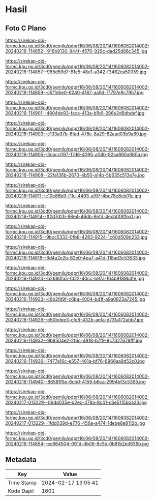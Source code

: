 # Hasil

## Foto C Plano

https://sirekap-obj-formc.kpu.go.id/3cd0/pemilu/pdpr/16/06/08/20/14/1606082014002-20240216-114852--916b9130-944f-4570-929c-dad25d86c345.jpg

https://sirekap-obj-formc.kpu.go.id/3cd0/pemilu/pdpr/16/06/08/20/14/1606082014002-20240216-114857--985d59d7-61e5-48e1-a342-f3462ca50059.jpg

https://sirekap-obj-formc.kpu.go.id/3cd0/pemilu/pdpr/16/06/08/20/14/1606082014002-20240216-114859--c5f1dbe0-6240-4167-aa9d-71797e9c79b7.jpg

https://sirekap-obj-formc.kpu.go.id/3cd0/pemilu/pdpr/16/06/08/20/14/1606082014002-20240216-114901--4804de93-faca-413a-b1b9-286e2d6dbdef.jpg

https://sirekap-obj-formc.kpu.go.id/3cd0/pemilu/pdpr/16/06/08/20/14/1606082014002-20240216-114903--c133a37b-6fad-478c-8a29-82aad03b9a69.jpg

https://sirekap-obj-formc.kpu.go.id/3cd0/pemilu/pdpr/16/06/08/20/14/1606082014002-20240216-114905--3dacc097-17d6-4395-a04b-92aa660a980a.jpg

https://sirekap-obj-formc.kpu.go.id/3cd0/pemilu/pdpr/16/06/08/20/14/1606082014002-20240216-114908--22fa136b-2670-4b50-a14b-5b635c513e7e.jpg

https://sirekap-obj-formc.kpu.go.id/3cd0/pemilu/pdpr/16/06/08/20/14/1606082014002-20240216-114911--c10e86b9-f1fc-4493-af97-4bc78e8cb01c.jpg

https://sirekap-obj-formc.kpu.go.id/3cd0/pemilu/pdpr/16/06/08/20/14/1606082014002-20240216-114914--ff2d7d2b-98e4-46db-8efd-4ecb0f8ffea1.jpg

https://sirekap-obj-formc.kpu.go.id/3cd0/pemilu/pdpr/16/06/08/20/14/1606082014002-20240216-114915--9bcc5332-0fb8-4283-9224-1c60d509d233.jpg

https://sirekap-obj-formc.kpu.go.id/3cd0/pemilu/pdpr/16/06/08/20/14/1606082014002-20240216-114918--6d4a2e2b-82e0-4ea7-a41d-118ad3c53533.jpg

https://sirekap-obj-formc.kpu.go.id/3cd0/pemilu/pdpr/16/06/08/20/14/1606082014002-20240216-114920--b2680fa5-fd22-40cc-b97a-f64b9189b3fe.jpg

https://sirekap-obj-formc.kpu.go.id/3cd0/pemilu/pdpr/16/06/08/20/14/1606082014002-20240216-114923--c6b2fd9f-c6ba-4004-bd1f-a9a0823a7245.jpg

https://sirekap-obj-formc.kpu.go.id/3cd0/pemilu/pdpr/16/06/08/20/14/1606082014002-20240216-114926--e60bdee3-cfe6-432b-aefa-d731a172abb7.jpg

https://sirekap-obj-formc.kpu.go.id/3cd0/pemilu/pdpr/16/06/08/20/14/1606082014002-20240216-114932--9b8504e2-2f6c-4818-b7f9-9c7327679fff.jpg

https://sirekap-obj-formc.kpu.go.id/3cd0/pemilu/pdpr/16/06/08/20/14/1606082014002-20240216-114936--7477a16c-e557-461a-bf76-6966aa9d52c0.jpg

https://sirekap-obj-formc.kpu.go.id/3cd0/pemilu/pdpr/16/06/08/20/14/1606082014002-20240216-114940--86581f5e-6cb0-4159-b6ca-2994bf3c5395.jpg

https://sirekap-obj-formc.kpu.go.id/3cd0/pemilu/pdpr/16/06/08/20/14/1606082014002-20240217-013229--06dd035e-d2ec-478a-8c41-c6e5115bba23.jpg

https://sirekap-obj-formc.kpu.go.id/3cd0/pemilu/pdpr/16/06/08/20/14/1606082014002-20240217-013229--1fdd039d-e776-456a-a474-1debe8e8112b.jpg

https://sirekap-obj-formc.kpu.go.id/3cd0/pemilu/pdpr/16/06/08/20/14/1606082014002-20240216-114854--ec664504-091d-4b06-8c5b-0b81b2ed935b.jpg


## Metadata

| Key        | Value               |
| ---------- | ------------------- |
| Time Stamp | 2024-02-17 13:05:41 |
| Kode Dapil | 1601                |



